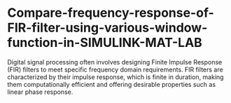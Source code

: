 # Compare-frequency-response-of-FIR-filter-using-various-window-function-in-SIMULINK-MAT-LAB
Digital signal processing often involves designing Finite Impulse Response (FIR) filters to meet specific frequency domain requirements. FIR filters are characterized by their impulse response, which is finite in duration, making them computationally efficient and offering desirable properties such as linear phase response.
